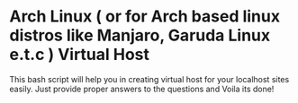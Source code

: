 # Arch Linux ( or for Arch based linux distros like Manjaro, Garuda Linux e.t.c ) Virtual Host
This bash script will help you in creating virtual host for your localhost sites easily. Just provide proper answers to the questions and Voila its done!
